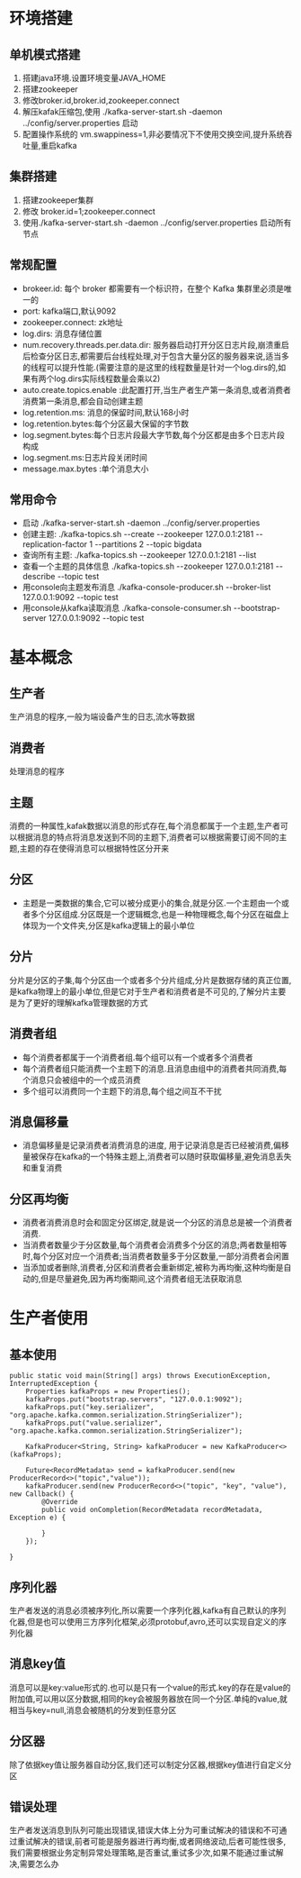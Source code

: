 # 环境搭建
## 单机模式搭建
1. 搭建java环境.设置环境变量JAVA_HOME
2. 搭建zookeeper
3. 修改broker.id,broker.id,zookeeper.connect
4. 解压kafak压缩包,使用 ./kafka-server-start.sh -daemon ../config/server.properties 启动
5. 配置操作系统的 vm.swappiness=1,非必要情况下不使用交换空间,提升系统吞吐量,重启kafka

## 集群搭建
1. 搭建zookeeper集群
2. 修改 broker.id=1;zookeeper.connect
3. 使用./kafka-server-start.sh -daemon ../config/server.properties 启动所有节点

## 常规配置
+ brokeer.id: 每个 broker 都需要有一个标识符，在整个 Kafka 集群里必须是唯一的
+ port: kafka端口,默认9092
+ zookeeper.connect: zk地址
+ log.dirs: 消息存储位置
+ num.recovery.threads.per.data.dir: 服务器启动打开分区日志片段,崩溃重启后检查分区日志,都需要后台线程处理,对于包含大量分区的服务器来说,适当多的线程可以提升性能.(需要注意的是这里的线程数量是针对一个log.dirs的,如果有两个log.dirs实际线程数量会乘以2)
+ auto.create.topics.enable :此配置打开,当生产者生产第一条消息,或者消费者消费第一条消息,都会自动创建主题
+ log.retention.ms: 消息的保留时间,默认168小时
+ log.retention.bytes:每个分区最大保留的字节数
+ log.segment.bytes:每个日志片段最大字节数,每个分区都是由多个日志片段构成
+ log.segment.ms:日志片段关闭时间
+ message.max.bytes :单个消息大小

## 常用命令
+ 启动
./kafka-server-start.sh -daemon ../config/server.properties
+ 创建主题:
./kafka-topics.sh --create --zookeeper 127.0.0.1:2181 --replication-factor 1 --partitions 2 --topic bigdata
+ 查询所有主题:
./kafka-topics.sh  --zookeeper 127.0.0.1:2181 --list
+ 查看一个主题的具体信息
./kafka-topics.sh  --zookeeper 127.0.0.1:2181 --describe --topic test
+ 用console向主题发布消息
./kafka-console-producer.sh --broker-list 127.0.0.1:9092 --topic test
+ 用console从kafka读取消息
./kafka-console-consumer.sh --bootstrap-server 127.0.0.1:9092 --topic test 


# 基本概念
## 生产者
生产消息的程序,一般为端设备产生的日志,流水等数据
## 消费者
处理消息的程序
## 主题
消费的一种属性,kafak数据以消息的形式存在,每个消息都属于一个主题,生产者可以根据消息的特点将消息发送到不同的主题下,消费者可以根据需要订阅不同的主题,主题的存在使得消息可以根据特性区分开来
## 分区
+ 主题是一类数据的集合,它可以被分成更小的集合,就是分区.一个主题由一个或者多个分区组成.分区既是一个逻辑概念,也是一种物理概念,每个分区在磁盘上体现为一个文件夹,分区是kafka逻辑上的最小单位
## 分片
分片是分区的子集,每个分区由一个或者多个分片组成,分片是数据存储的真正位置,是kafka物理上的最小单位,但是它对于生产者和消费者是不可见的,了解分片主要是为了更好的理解kafka管理数据的方式
## 消费者组
+ 每个消费者都属于一个消费者组.每个组可以有一个或者多个消费者
+ 每个消费者组只能消费一个主题下的消息.且消息由组中的消费者共同消费,每个消息只会被组中的一个成员消费
+ 多个组可以消费同一个主题下的消息,每个组之间互不干扰
## 消息偏移量
+ 消息偏移量是记录消费者消费消息的进度, 用于记录消息是否已经被消费,偏移量被保存在kafka的一个特殊主题上,消费者可以随时获取偏移量,避免消息丢失和重复消费
## 分区再均衡
+ 消费者消费消息时会和固定分区绑定,就是说一个分区的消息总是被一个消费者消费.
+ 当消费者数量少于分区数量,每个消费者会消费多个分区的消息;两者数量相等时,每个分区对应一个消费者;当消费者数量多于分区数量,一部分消费者会闲置
+ 当添加或者删除,消费者,分区和消费者会重新绑定,被称为再均衡,这种均衡是自动的,但是尽量避免,因为再均衡期间,这个消费者组无法获取消息

# 生产者使用
## 基本使用 

    public static void main(String[] args) throws ExecutionException, InterruptedException {
        Properties kafkaProps = new Properties();
        kafkaProps.put("bootstrap.servers", "127.0.0.1:9092");
        kafkaProps.put("key.serializer", "org.apache.kafka.common.serialization.StringSerializer");
        kafkaProps.put("value.serializer", "org.apache.kafka.common.serialization.StringSerializer");

        KafkaProducer<String, String> kafkaProducer = new KafkaProducer<>(kafkaProps);

        Future<RecordMetadata> send = kafkaProducer.send(new ProducerRecord<>("topic","value"));
        kafkaProducer.send(new ProducerRecord<>("topic", "key", "value"), new Callback() {
            @Override
            public void onCompletion(RecordMetadata recordMetadata, Exception e) {

            }
        });

    }

## 序列化器
生产者发送的消息必须被序列化,所以需要一个序列化器,kafka有自己默认的序列化器,但是也可以使用三方序列化框架,必须protobuf,avro,还可以实现自定义的序列化器

## 消息key值
消息可以是key:value形式的.也可以是只有一个value的形式.key的存在是value的附加值,可以用以区分数据,相同的key会被服务器放在同一个分区.单纯的value,就相当与key=null,消息会被随机的分发到任意分区

## 分区器
除了依据key值让服务器自动分区,我们还可以制定分区器,根据key值进行自定义分区

## 错误处理
生产者发送消息到队列可能出现错误,错误大体上分为可重试解决的错误和不可通过重试解决的错误,前者可能是服务器进行再均衡,或者网络波动,后者可能性很多,我们需要根据业务定制异常处理策略,是否重试,重试多少次,如果不能通过重试解决,需要怎么办